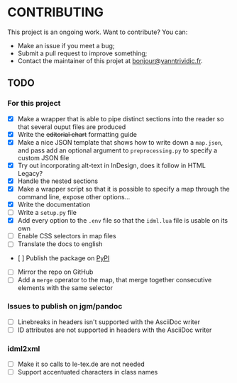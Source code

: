 # CONTRIBUTING

This project is an ongoing work. Want to contribute? You can:

* Make an issue if you meet a bug;
* Submit a pull request to improve something;
* Contact the maintainer of this projet at [bonjour@yanntrividic.fr](mailto:bonjour@yanntrividic.fr).

## TODO

### For this project

* [x] Make a wrapper that is able to pipe distinct sections into the reader so that several ouput files are produced
* [x] Write the ~~editorial chart~~ formatting guide
* [x] Make a nice JSON template that shows how to write down a `map.json`, and pass add an optional argument to `preprocessing.py` to specify a custom JSON file
* [x] Try out incorporating alt-text in InDesign, does it follow in HTML Legacy?
* [x] Handle the nested sections
* [x] Make a wrapper script so that it is possible to specify a map through the command line, expose other options...
* [x] Write the documentation
* [ ] Write a `setup.py` file
* [x] Add every option to the `.env` file so that the `idml.lua` file is usable on its own
* [ ] Enable CSS selectors in map files
* [ ] Translate the docs to english
* [ ] Publish the package on [PyPI](https://pypi.org/)
* [ ] Mirror the repo on GitHub
* [ ] Add a `merge` operator to the map, that merge together consecutive elements with the same selector

### Issues to publish on jgm/pandoc

* [ ] Linebreaks in headers isn't supported with the AsciiDoc writer
* [ ] ID attributes are not supported in headers with the AsciiDoc writer

### idml2xml

* [ ] Make it so calls to le-tex.de are not needed
* [ ] Support accentuated characters in class names